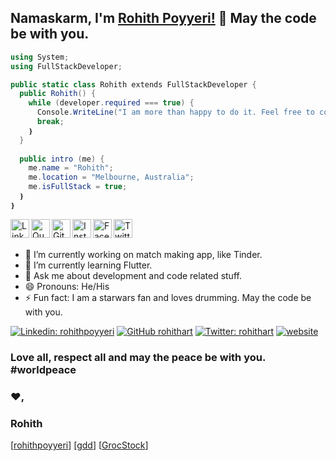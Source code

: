 ## Namaskarm, I'm [Rohith Poyyeri!](https://rohithpoyyeri.com) 👋 May the code be with you.
```c#
using System;
using FullStackDeveloper;

public static class Rohith extends FullStackDeveloper {
  public Rohith() {
    while (developer.required === true) {
      Console.WriteLine("I am more than happy to do it. Feel free to contact me.");
      break;
    ❵
  }
 
  public intro (me) {
    me.name = "Rohith";
    me.location = "Melbourne, Australia";
    me.isFullStack = true;
  ❵
❵
```

<a href="https://linkedin.com/in/rohithpoyyeri">
  <img align="left" alt="Linkdein" width="30px" src="https://cdn.jsdelivr.net/npm/simple-icons@v3/icons/linkedin.svg" />
</a>
<a href="https://www.quora.com/profile/Rohith-Poyyeri">
  <img align="left" alt="Quora" width="30px" src="https://cdn.jsdelivr.net/npm/simple-icons@v3/icons/quora.svg" />
</a>
<a href="https://github.com/rohithart">
  <img align="left" alt="Github" width="30px" src="https://cdn.jsdelivr.net/npm/simple-icons@v3/icons/github.svg" />
</a>
<a href="https://instagram.com/rohithart">
  <img align="left" alt="Instagram" width="30px" src="https://cdn.jsdelivr.net/npm/simple-icons@v3/icons/instagram.svg" />
</a>
<a href="https://www.facebook.com/rohith.r.p">
  <img align="left" alt="Facebook" width="30px" src="https://cdn.jsdelivr.net/npm/simple-icons@v3/icons/facebook.svg" />
</a>
<a href="https://twitter.com/rohithart">
  <img align="left" alt="Twitter" width="30px" src="https://cdn.jsdelivr.net/npm/simple-icons@v3/icons/twitter.svg" />
</a>

<br/>
<br/>


- 🔭 I’m currently working on match making app, like Tinder.
- 🌱 I’m currently learning Flutter.
- 💬 Ask me about development and code related stuff.
- 😄 Pronouns: He/His
- ⚡ Fun fact: I am a starwars fan and loves drumming. May the code be with you.

[![Linkedin: rohithpoyyeri](https://img.shields.io/badge/-rohithpoyyeri-blue?style=flat-square&logo=Linkedin&logoColor=white&link=https://www.linkedin.com/in/rohithpoyyeri/)](https://www.linkedin.com/in/rohithpoyyeri/)
[![GitHub rohithart](https://img.shields.io/github/followers/rohithart?label=follow&style=social)](https://github.com/rohithart)
[![Twitter: rohithart](https://img.shields.io/twitter/follow/rohithart?style=social)](https://twitter.com/rohithart)
[![website](https://img.shields.io/badge/Rohith-Portfolio-green?style=flat-square&logo=google-chrome)](https://rohithpoyyeri.com)


<div align="left">

### Love all, respect all and may the peace be with you. #worldpeace
### ❤️,
### Rohith
</div>

  [[rohithpoyyeri](https://rohithpoyyeri.com)]
  [[gdd](https://gdd.rohithpoyyeri.com)]
  [[GrocStock](https://grocstock.com.au/)]

